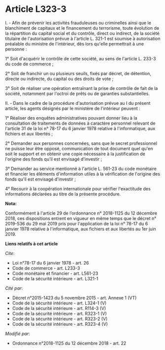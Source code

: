 # Article L323-3

I. - Afin de prévenir les activités frauduleuses ou criminelles ainsi que le blanchiment de capitaux et le financement du
terrorisme, toute évolution de la répartition du capital social et du contrôle, direct ou indirect, de la société titulaire
de l'autorisation prévue à l'article L. 321-1 est soumise à autorisation préalable du ministre de l'intérieur, dès lors
qu'elle permettrait à une personne :

1° Soit d'acquérir le contrôle de cette société, au sens de l'article L. 233-3 du code de commerce ;

2° Soit de franchir un ou plusieurs seuils, fixés par décret, de détention, directe ou indirecte, du capital ou des droits de
vote ;

3° Soit de réaliser une opération entraînant la prise de contrôle de fait de la société, notamment par l'octroi de prêts ou
de garanties substantielles.

II. - Dans le cadre de la procédure d'autorisation prévue au I du présent article, les agents désignés par le ministère de
l'intérieur peuvent :

1° Réaliser des enquêtes administratives pouvant donner lieu à la consultation de traitements de données à caractère
personnel relevant de l'article 31 de la loi n° 78-17 du 6 janvier 1978 relative à l'informatique, aux fichiers et aux
libertés ;

2° Demander aux personnes concernées, sans que le secret professionnel ne puisse leur être opposé, communication de tout
document quel qu'en soit le support et en obtenir une copie nécessaire à la justification de l'origine des fonds qu'il est
envisagé d'investir ;

3° Demander au service mentionné à l'article L. 561-23 du code monétaire et financier les éléments d'information utiles à la
vérification de l'origine des fonds qu'il est envisagé d'investir ;

4° Recourir à la coopération internationale pour vérifier l'exactitude des informations déclarées au titre de la présente
procédure.

**Nota:**

Conformément à l'article 29 de l’ordonnance n° 2018-1125 du 12 décembre 2018, ces dispositions entrent en vigueur en même
temps que le décret n° 2019-536 du 29 mai 2019 pris pour l'application de la loi n° 78-17 du 6 janvier 1978 relative à
l'informatique, aux fichiers et aux libertés au 1er juin 2019.

**Liens relatifs à cet article**

_Cite_:

  - Loi n°78-17 du 6 janvier 1978 - art. 26
  - Code de commerce - art. L233-3
  - Code monétaire et financier - art. L561-23
  - Code de la sécurité intérieure - art. L321-1

_Cité par_:

  - Décret n°2015-1423 du 5 novembre 2015 - art. Annexe 1 (VT)
  - Code de la sécurité intérieure - art. L324-1 (V)
  - Code de la sécurité intérieure - art. R114-3 (V)
  - Code de la sécurité intérieure - art. R323-1 (V)
  - Code de la sécurité intérieure - art. R323-2 (V)
  - Code de la sécurité intérieure - art. R323-4 (V)

_Modifié par_:

  - Ordonnance n°2018-1125 du 12 décembre 2018 - art. 22
